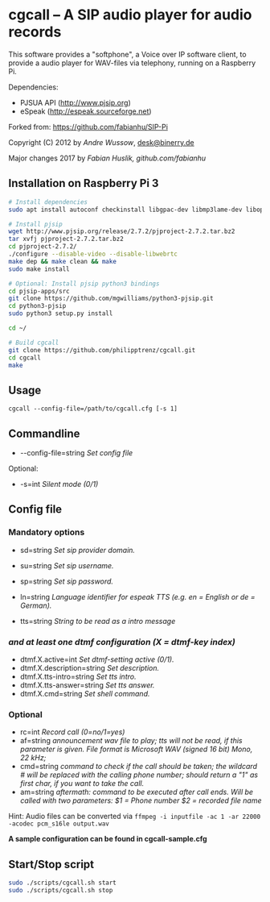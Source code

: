 # cgcall – A SIP audio player for audio records

This software provides a "softphone", a Voice over IP software client, to provide a audio player for WAV-files via telephony, running on a Raspberry Pi.

Dependencies:
- PJSUA API (http://www.pjsip.org)
- eSpeak (http://espeak.sourceforge.net)

Forked from: https://github.com/fabianhu/SIP-Pi

Copyright (C) 2012 by _Andre Wussow_, desk@binerry.de

Major changes 2017 by _Fabian Huslik, github.com/fabianhu_


## Installation on Raspberry Pi 3

```bash
# Install dependencies
sudo apt install autoconf checkinstall libgpac-dev libmp3lame-dev libopencore-amrnb-dev libopencore-amrwb-dev libtheora-dev libvorbis-dev yasm zlib1g-dev libsdl-sound1.2-dev libportaudio-dev espeak espeak-data

# Install pjsip
wget http://www.pjsip.org/release/2.7.2/pjproject-2.7.2.tar.bz2
tar xvfj pjproject-2.7.2.tar.bz2
cd pjproject-2.7.2/
./configure --disable-video --disable-libwebrtc
make dep && make clean && make
sudo make install

# Optional: Install pjsip python3 bindings
cd pjsip-apps/src
git clone https://github.com/mgwilliams/python3-pjsip.git 
cd python3-pjsip
sudo python3 setup.py install

cd ~/

# Build cgcall
git clone https://github.com/philipptrenz/cgcall.git
cd cgcall
make
```


## Usage

```cgcall --config-file=/path/to/cgcall.cfg [-s 1]```

## Commandline

* --config-file=string   _Set config file_   

Optional:

* -s=int       _Silent mode (0/1)_   

## Config file

### Mandatory options  

* sd=string   _Set sip provider domain._   
* su=string   _Set sip username._   
* sp=string   _Set sip password._   
* ln=string   _Language identifier for espeak TTS (e.g. en = English or de = German)._

* tts=string  _String to be read as a intro message_

### _and at least one dtmf configuration (X = dtmf-key index)_   

* dtmf.X.active=int           _Set dtmf-setting active (0/1)._   
* dtmf.X.description=string   _Set description._   
* dtmf.X.tts-intro=string     _Set tts intro._   
* dtmf.X.tts-answer=string    _Set tts answer._   
* dtmf.X.cmd=string           _Set shell command._   

### Optional

* rc=int      _Record call (0=no/1=yes)_   
* af=string   _announcement wav file to play; tts will not be read, if this parameter is given. File format is Microsoft WAV (signed 16 bit) Mono, 22 kHz;_ 
* cmd=string  _command to check if the call should be taken; the wildcard # will be replaced with the calling phone number; should return a "1" as first char, if you want to take the call._
* am=string   _aftermath: command to be executed after call ends. Will be called with two parameters: $1 = Phone number $2 = recorded file name_

Hint: Audio files can be converted via `ffmpeg -i inputfile -ac 1 -ar 22000 -acodec pcm_s16le output.wav`

**A sample configuration can be found in cgcall-sample.cfg**
  
## Start/Stop script

```bash
sudo ./scripts/cgcall.sh start
sudo ./scripts/cgcall.sh stop
```
